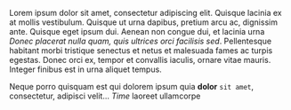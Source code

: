 Lorem ipsum dolor sit amet, consectetur adipiscing elit. Quisque lacinia ex at mollis vestibulum. Quisque ut urna dapibus, pretium arcu ac, dignissim ante. Quisque eget ipsum dui. Aenean non congue dui, et lacinia urna *Donec placerat nulla quam, quis ultrices orci facilisis sed*. Pellentesque habitant morbi tristique senectus et netus et malesuada fames ac turpis egestas. Donec orci ex, tempor et convallis iaculis, ornare vitae mauris. Integer finibus est in urna aliquet tempus.

Neque porro quisquam est qui dolorem ipsum quia **dolor** `sit amet`, consectetur, adipisci velit... *Time* laoreet ullamcorpe

